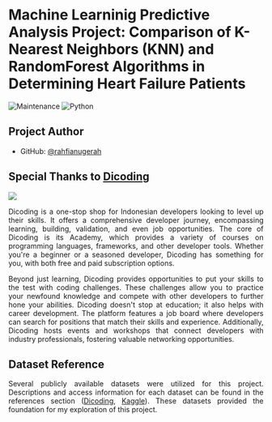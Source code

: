 # Machine Learninig Predictive Analysis Project: Comparison of K-Nearest Neighbors (KNN) and RandomForest Algorithms in Determining Heart Failure Patients

![Maintenance](https://img.shields.io/badge/Maintenance-Yes-green)
![Python]( https://img.shields.io/badge/Made_with-Python-blue)

## Project Author
- GitHub: [@rahfianugerah](https://www.github.com/rahfianugerah)

## Special Thanks to <a href="https://www.dicoding.com/">Dicoding</a>
<img src="https://help.dicoding.com/wp-content/uploads/2021/01/dicoding-edit.jpg"/>

<p align="justify">
  Dicoding is a one-stop shop for Indonesian developers looking to level up their skills. 
  It offers a comprehensive developer journey, encompassing learning, building, validation, and even job opportunities.
  The core of Dicoding is its Academy, which provides a variety of courses on programming languages, frameworks, and other developer tools. 
  Whether you're a beginner or a seasoned developer, Dicoding has something for you, with both free and paid subscription options.<br>
</p>

<p align="justify">
  Beyond just learning, Dicoding provides opportunities to put your skills to the test with coding challenges. 
  These challenges allow you to practice your newfound knowledge and compete with other developers to further hone your abilities.
  Dicoding doesn't stop at education; it also helps with career development. The platform features a job board where developers can search for positions that match their skills and experience. 
  Additionally, Dicoding hosts events and workshops that connect developers with industry professionals, fostering valuable networking opportunities.
</p>

## Dataset Reference

<p align="justify">
  Several publicly available datasets were utilized for this project. 
  Descriptions and access information for each dataset can be found in the references section
  (<a href="https://drive.google.com/file/d/1RaBmV6Q6FYWU4HWZs80Suqd7KQC34diQ/view?usp=sharing">Dicoding</a>,
  <a href="https://www.kaggle.com/datasets/lakshmi25npathi/bike-sharing-dataset">Kaggle</a>). These datasets provided the foundation for my exploration of this project.
</p>
